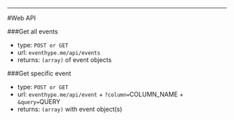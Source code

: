 ---

#Web API

###Get all events
 - type: `POST or GET`
 - url: `eventhype.me/api/events`
 - returns: `(array)` of event objects
 
###Get specific event
 - type: `POST or GET`
 - url: `eventhype.me/api/event` + `?column=`COLUMN_NAME + `&query=`QUERY
 - returns: `(array)` with event object(s)